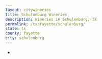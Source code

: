 ```yaml
---
layout: citywineries
title: Schulenburg Wineries
description: Wineries in Schulenburg, TX
permalink: /tx/fayette/schulenburg/
state: tx
county: fayette
city: schulenburg
---
```

-
